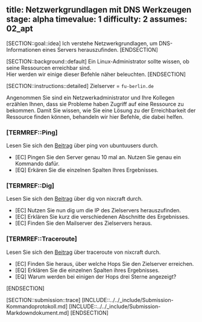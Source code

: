 title: Netzwerkgrundlagen mit DNS Werkzeugen
stage: alpha
timevalue: 1
difficulty: 2
assumes: 02_apt
---

[SECTION::goal::idea]
Ich verstehe Netzwerkgrundlagen, um DNS-Informationen eines Servers herauszufinden.
[ENDSECTION]

[SECTION::background::default]
Ein Linux-Administrator sollte wissen, ob seine Ressourcen erreichbar sind.  
Hier werden wir einige dieser Befehle näher beleuchten.
[ENDSECTION]

[SECTION::instructions::detailed]
<replacement id='dnsserver'>
Zielserver = `fu-berlin.de`
</replacement>

Angenommen Sie sind ein Netzwerkadministrator und Ihre Kollegen erzählen Ihnen, dass sie Probleme 
haben Zugriff auf eine Ressource zu bekommen. Damit Sie wissen, wie Sie eine Lösung zu der 
Erreichbarkeit der Ressource finden können, behandeln wir hier Befehle, die dabei helfen.

### [TERMREF::Ping]
Lesen Sie sich den [Beitrag](https://wiki.ubuntuusers.de/ping/) über ping von ubuntuusers durch.

- [EC] Pingen Sie den Server genau 10 mal an. Nutzen Sie genau ein Kommando dafür.
- [EQ] Erkären Sie die einzelnen Spalten Ihres Ergebnisses.

### [TERMREF::Dig]
Lesen Sie sich den [Beitrag](https://www.cyberciti.biz/faq/linux-unix-dig-command-examples-usage-syntax/) 
über dig von nixcraft durch.

- [EC] Nutzen Sie nun dig um die IP des Zielservers herauszufinden.
- [EC] Erklären Sie kurz die verschiedenen Abschnitte des Ergebnisses.
- [EC] Finden Sie den Mailserver des Zielservers heraus.


### [TERMREF::Traceroute]
Lesen Sie sich den [Beitrag](https://www.cyberciti.biz/faq/traceroute-tracepath-unix-linux-command/) 
über traceroute von nixcraft durch.

- [EC] Finden Sie heraus, über welche Hops Sie den Zielserver erreichen.
- [EQ] Erklären Sie die einzelnen Spalten ihres Ergebnisses.
- [EQ] Warum werden bei einigen der Hops drei Sterne angezeigt?

[ENDSECTION]

[SECTION::submission::trace]
[INCLUDE::../../_include/Submission-Kommandoprotokoll.md]
[INCLUDE::../../_include/Submission-Markdowndokument.md]
[ENDSECTION]
